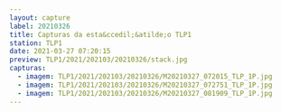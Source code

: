 ```yaml
---
layout: capture
label: 20210326
title: Capturas da esta&ccedil;&atilde;o TLP1
station: TLP1
date: 2021-03-27 07:20:15
preview: TLP1/2021/202103/20210326/stack.jpg
capturas:
  - imagem: TLP1/2021/202103/20210326/M20210327_072015_TLP_1P.jpg
  - imagem: TLP1/2021/202103/20210326/M20210327_072751_TLP_1P.jpg
  - imagem: TLP1/2021/202103/20210326/M20210327_081909_TLP_1P.jpg
---
```

